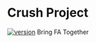 # Crush Project

[![version](https://img.shields.io/badge/version-1.0-green.svg)](https://semver.org)
 Bring FA Together
